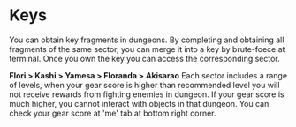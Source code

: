 # **Keys**
You can obtain key fragments in dungeons. By completing and obtaining all fragments
of the same sector, you can merge it into a key by brute-foece at terminal. Once you
own the key you can access the corresponding sector.

**Flori > Kashi > Yamesa > Floranda > Akisarao**
Each sector includes a range of levels, when your gear score is higher than recommended
level you will not receive rewards from fighting enemies in dungeon. If your gear score
is much higher, you cannot interact with objects in that dungeon.
You can check your gear score at 'me' tab at bottom right corner.
